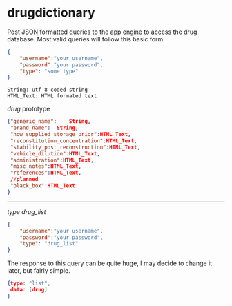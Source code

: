 drugdictionary
==============

Post JSON formatted queries to the app engine to 
access the drug database.  Most valid queries will follow
this basic form:

```JSON
{
	"username":"your username",
	"password":"your password",
	"type": "some type"
}
```

```
String: utf-8 coded string
HTML_Text: HTML formated text
```

*drug* prototype
```JSON
{"generic_name":	String,
 "brand_name":	String,
 "how_supplied_storage_prior":HTML_Text,
 "reconstitution_concentration":HTML_Text,
 "stability_post_reconstruction":HTML_Text,
 "vehicle_dilution":HTML_Text,
 "administration":HTML_Text,
 "misc_notes":HTML_Text,
 "references":HTML_Text,
 //planned
 "black_box":HTML_Text
}
```



---

*type drug_list*

```JSON
{
	"username":"your username",
	"password":"your password",
	"type": "drug_list"
}
```

The response to this query can be quite huge, I may decide
to change it later, but fairly simple.

```JSON 
{type: "list", 
 data: [drug]
} 	   
```	
 